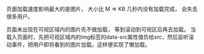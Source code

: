 页面加载速度影响最大的是图片， 大小比 M => KB 几秒内没有加载完成， 会失去很多用户。 

页面未出现在可视区域内的图片先不做加载， 等到滚动到可视区后再去加载。
当载入页面时，先把可视区域内的img标签的data-src属性值负给src，然后监听滚动事件，把用户即将看到的图片加载。这样便实现了懒加载。